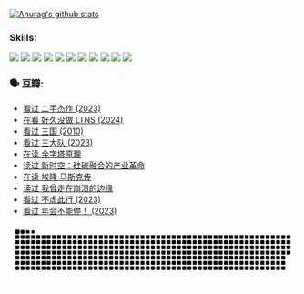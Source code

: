 
[![Anurag's github stats](https://github-readme-stats.vercel.app/api?username=w940853815)](https://github.com/anuraghazra/github-readme-stats)

### Skills:

<code><img height="32" src="https://cdn.jsdelivr.net/npm/simple-icons@v5/icons/python.svg"></code>
<code><img height="32" src="https://cdn.jsdelivr.net/npm/simple-icons@v5/icons/javascript.svg"></code>
<code><img height="32" src="https://cdn.jsdelivr.net/npm/simple-icons@v5/icons/django.svg"></code>
<code><img height="32" src="https://cdn.jsdelivr.net/npm/simple-icons@v5/icons/flask.svg"></code>
<code><img height="32" src="https://cdn.jsdelivr.net/npm/simple-icons@v5/icons/vuetify.svg"></code>
<code><img height="32" src="https://cdn.jsdelivr.net/npm/simple-icons@v5/icons/git.svg"></code>
<code><img height="32" src="https://cdn.jsdelivr.net/npm/simple-icons@v5/icons/docker.svg"></code>
<code><img height="32" src="https://cdn.jsdelivr.net/npm/simple-icons@v5/icons/postgresql.svg"></code>
<code><img height="32" src="https://cdn.jsdelivr.net/npm/simple-icons@v5/icons/elasticsearch.svg"></code>
<code><img height="32" src="https://cdn.jsdelivr.net/npm/simple-icons@v5/icons/macos.svg"></code>
<code><img height="32" src="https://cdn.jsdelivr.net/npm/simple-icons@v5/icons/linux.svg"></code>

### 🗣 豆瓣:

<!-- DOUBAN-ACTIVITIES:START -->
- [看过 二手杰作‎ (2023)](https://www.douban.com/people/136069238/status/4522502716/?_i=08337632)
- [在看 好久没做 LTNS‎ (2024)](https://www.douban.com/people/136069238/status/4521969883/?_i=08337632)
- [看过 三国‎ (2010)](https://www.douban.com/people/136069238/status/4521634661/?_i=08337632)
- [看过 三大队‎ (2023)](https://www.douban.com/people/136069238/status/4510323325/?_i=08337632)
- [在读 金字塔原理](https://www.douban.com/people/136069238/status/4507497587/?_i=08337632)
- [读过 新时空：硅碳融合的产业革命](https://www.douban.com/people/136069238/status/4506659177/?_i=08337632)
- [在读 埃隆·马斯克传](https://www.douban.com/people/136069238/status/4500417190/?_i=08337632)
- [读过 我曾走在崩溃的边缘](https://www.douban.com/people/136069238/status/4500416754/?_i=08337632)
- [看过 不虚此行‎ (2023)](https://www.douban.com/people/136069238/status/4499973052/?_i=08337632)
- [看过 年会不能停！‎ (2023)](https://www.douban.com/people/136069238/status/4498582002/?_i=08337632)
<!-- DOUBAN-ACTIVITIES:END -->


![Snake animation](https://raw.githubusercontent.com/w940853815/w940853815/output/github-contribution-grid-snake.svg)

<!--
**w940853815/w940853815** is a ✨ _special_ ✨ repository because its `README.md` (this file) appears on your GitHub profile.

Here are some ideas to get you started:

- 🔭 I’m currently working on ...
- 🌱 I’m currently learning ...
- 👯 I’m looking to collaborate on ...
- 🤔 I’m looking for help with ...
- 💬 Ask me about ...
- 📫 How to reach me: ...
- 😄 Pronouns: ...
- ⚡ Fun fact: ...
-->
